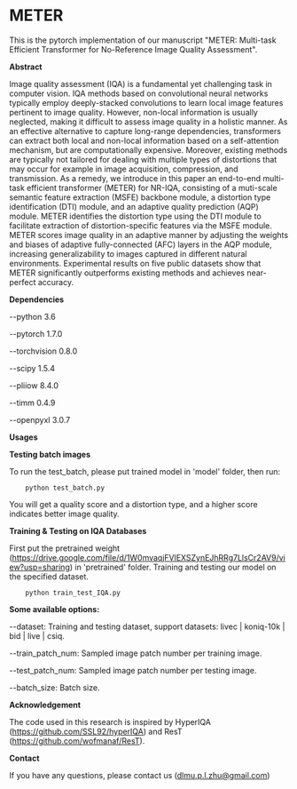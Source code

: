 # METER

This is the pytorch implementation of our manuscript "METER: Multi-task Efficient Transformer for No-Reference Image Quality Assessment".

**Abstract**

Image quality assessment (IQA) is a fundamental yet challenging task in computer vision. IQA methods based on convolutional neural networks typically employ deeply-stacked convolutions to learn local image features pertinent to image quality. However, non-local information is usually neglected, making it difficult to assess image quality in a holistic manner. As an effective alternative to capture long-range dependencies, transformers can extract both local and non-local information based on a self-attention mechanism, but are computationally expensive. Moreover, existing methods are typically not tailored for dealing with multiple types of distortions that may occur for example in image acquisition, compression, and transmission. As a remedy, we introduce in this paper an end-to-end multi-task efficient transformer (METER) for NR-IQA, consisting of a muti-scale semantic feature extraction (MSFE) backbone module, a distortion type identification (DTI) module, and an adaptive quality prediction (AQP) module. METER identifies the distortion type using the DTI module to facilitate extraction of distortion-specific features via the MSFE module. METER scores image quality in an adaptive manner by adjusting the weights and biases of adaptive fully-connected (AFC) layers in the AQP module, increasing generalizability to images captured in different natural environments. Experimental results on five public datasets show that METER significantly outperforms existing methods and achieves near-perfect accuracy.

**Dependencies**

--python  3.6

--pytorch 1.7.0

--torchvision 0.8.0

--scipy 1.5.4

--pliiow 8.4.0

--timm 0.4.9

--openpyxl 3.0.7

**Usages**

**Testing batch images**

To run the test_batch, please put trained model in 'model' folder, then run:

        python test_batch.py

You will get a quality score and a distortion type, and a higher score indicates better image quality.

**Training & Testing on IQA Databases**

First put the pretrained weight (https://drive.google.com/file/d/1W0mvaqjFVlEXSZynEJhRRg7LlsCr2AV9/view?usp=sharing) in 'pretrained' folder. Training and testing our model on the specified dataset.

        python train_test_IQA.py

**Some available options:**

--dataset: Training and testing dataset, support datasets: livec | koniq-10k | bid | live | csiq.

--train_patch_num: Sampled image patch number per training image.

--test_patch_num: Sampled image patch number per testing image.

--batch_size: Batch size.

**Acknowledgement**

The code used in this research is inspired by HyperIQA (https://github.com/SSL92/hyperIQA) and ResT (https://github.com/wofmanaf/ResT).

**Contact**

If you have any questions, please contact us (dlmu.p.l.zhu@gmail.com)
